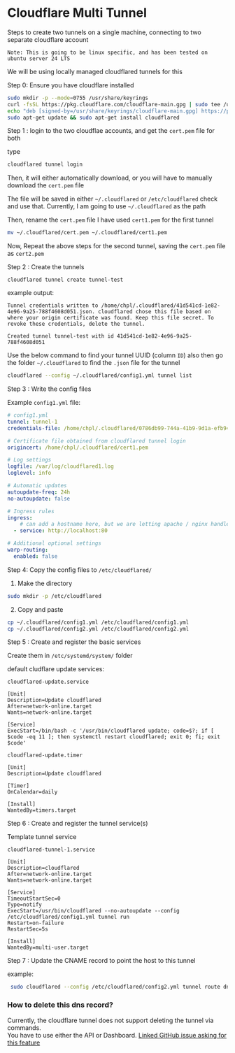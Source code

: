 # Cloudflare Multi Tunnel

Steps to create two tunnels on a single machine, connecting to two separate cloudflare account

`Note: This is going to be linux specific, and has been tested on ubuntu server 24 LTS`

We will be using locally managed cloudflared tunnels for this

Step 0: Ensure you have cloudflare installed

```bash
sudo mkdir -p --mode=0755 /usr/share/keyrings
curl -fsSL https://pkg.cloudflare.com/cloudflare-main.gpg | sudo tee /usr/share/keyrings/cloudflare-main.gpg >/dev/null
echo "deb [signed-by=/usr/share/keyrings/cloudflare-main.gpg] https://pkg.cloudflare.com/cloudflared $(lsb_release -cs) main" | sudo tee /etc/apt/sources.list.d/cloudflared.list
sudo apt-get update && sudo apt-get install cloudflared
```

Step 1 : login to the two cloudflae accounts, and get the `cert.pem` file for both

type
```bash
cloudflared tunnel login
```

Then, it will either automatically download, or you will have to manually download the `cert.pem` file

The file will be saved in either `~/.cloudflared` or `/etc/cloudflared` check and use that. Currently, I am going to use `~/.cloudflared` as the path

Then, rename the `cert.pem` file 
I have used `cert1.pem` for the first tunnel

```bash
mv ~/.cloudflared/cert.pem ~/.cloudflared/cert1.pem
```

Now, Repeat the above steps for the second tunnel, saving the `cert.pem` file as `cert2.pem`

Step 2 : Create the tunnels

```
cloudflared tunnel create tunnel-test
```

example output:
```
Tunnel credentials written to /home/chpl/.cloudflared/41d541cd-1e82-4e96-9a25-788f4608d051.json. cloudflared chose this file based on where your origin certificate was found. Keep this file secret. To revoke these credentials, delete the tunnel.

Created tunnel tunnel-test with id 41d541cd-1e82-4e96-9a25-788f4608d051
```

Use the below command to find your tunnel UUID (column `ID`)
also then go the folder `~/.cloudflared` to find the `.json` file for the tunnel

```bash
cloudflared --config ~/.cloudflared/config1.yml tunnel list
```

Step 3 : Write the config files

Example `config1.yml` file:

```yml
# config1.yml
tunnel: tunnel-1
credentials-file: /home/chpl/.cloudflared/0786db99-744a-41b9-9d1a-efb949256b70.json

# Certificate file obtained from cloudflared tunnel login
origincert: /home/chpl/.cloudflared/cert1.pem

# Log settings
logfile: /var/log/cloudflared1.log
loglevel: info

# Automatic updates
autoupdate-freq: 24h
no-autoupdate: false

# Ingress rules
ingress:
    # can add a hostname here, but we are letting apache / nginx handle the routing
  - service: http://localhost:80 

# Additional optional settings
warp-routing:
  enabled: false
```

Step 4: Copy the config files to `/etc/cloudflared/`
1. Make the directory
```bash
sudo mkdir -p /etc/cloudflared
```
2. Copy and paste
```bash
cp ~/.cloudflared/config1.yml /etc/cloudflared/config1.yml
cp ~/.cloudflared/config2.yml /etc/cloudflared/config2.yml
```

Step 5 : Create and register the basic services

Create them in `/etc/systemd/system/` folder

default cludflare update services:

`cloudflared-update.service`
```
[Unit]
Description=Update cloudflared
After=network-online.target
Wants=network-online.target

[Service]
ExecStart=/bin/bash -c '/usr/bin/cloudflared update; code=$?; if [ $code -eq 11 ]; then systemctl restart cloudflared; exit 0; fi; exit $code'
```


`cloudflared-update.timer`
```
[Unit]
Description=Update cloudflared

[Timer]
OnCalendar=daily

[Install]
WantedBy=timers.target
```

Step 6 : Create and register the tunnel service(s)

Template tunnel service

`cloudflared-tunnel-1.service`
```
[Unit]
Description=cloudflared
After=network-online.target
Wants=network-online.target

[Service]
TimeoutStartSec=0
Type=notify
ExecStart=/usr/bin/cloudflared --no-autoupdate --config /etc/cloudflared/config1.yml tunnel run
Restart=on-failure
RestartSec=5s

[Install]
WantedBy=multi-user.target
```

Step 7 : Update the CNAME record to point the host to this tunnel

example:
```bash
 sudo cloudflared --config /etc/cloudflared/config2.yml tunnel route dns 22114866-b3cd-4c85-ad64-49f46f0ab2c5 devansh.jkcart.com
```

### How to delete this dns record?
Currently, the cloudflare tunnel does not support deleting the tunnel via commands.  
You have to use either the API or Dashboard. [Linked GitHub issue asking for this feature](https://github.com/cloudflare/cloudflared/issues/328)


